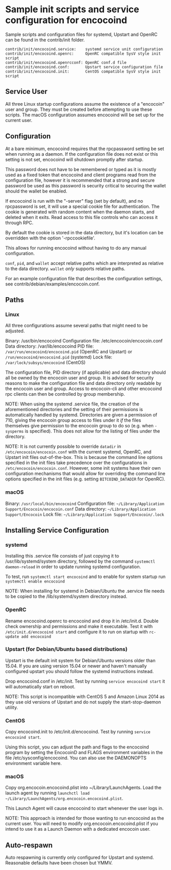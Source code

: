 Sample init scripts and service configuration for encocoind
==========================================================

Sample scripts and configuration files for systemd, Upstart and OpenRC
can be found in the contrib/init folder.

    contrib/init/encocoind.service:    systemd service unit configuration
    contrib/init/encocoind.openrc:     OpenRC compatible SysV style init script
    contrib/init/encocoind.openrcconf: OpenRC conf.d file
    contrib/init/encocoind.conf:       Upstart service configuration file
    contrib/init/encocoind.init:       CentOS compatible SysV style init script

Service User
---------------------------------

All three Linux startup configurations assume the existence of a "encocoin" user
and group.  They must be created before attempting to use these scripts.
The macOS configuration assumes encocoind will be set up for the current user.

Configuration
---------------------------------

At a bare minimum, encocoind requires that the rpcpassword setting be set
when running as a daemon.  If the configuration file does not exist or this
setting is not set, encocoind will shutdown promptly after startup.

This password does not have to be remembered or typed as it is mostly used
as a fixed token that encocoind and client programs read from the configuration
file, however it is recommended that a strong and secure password be used
as this password is security critical to securing the wallet should the
wallet be enabled.

If encocoind is run with the "-server" flag (set by default), and no rpcpassword is set,
it will use a special cookie file for authentication. The cookie is generated with random
content when the daemon starts, and deleted when it exits. Read access to this file
controls who can access it through RPC.

By default the cookie is stored in the data directory, but it's location can be overridden
with the option '-rpccookiefile'.

This allows for running encocoind without having to do any manual configuration.

`conf`, `pid`, and `wallet` accept relative paths which are interpreted as
relative to the data directory. `wallet` *only* supports relative paths.

For an example configuration file that describes the configuration settings,
see contrib/debian/examples/encocoin.conf.

Paths
---------------------------------

### Linux

All three configurations assume several paths that might need to be adjusted.

Binary:              /usr/bin/encocoind
Configuration file:  /etc/encocoin/encocoin.conf
Data directory:      /var/lib/encocoind
PID file:            `/var/run/encocoind/encocoind.pid` (OpenRC and Upstart) or `/run/encocoind/encocoind.pid` (systemd)
Lock file:           `/var/lock/subsys/encocoind` (CentOS)

The configuration file, PID directory (if applicable) and data directory
should all be owned by the encocoin user and group.  It is advised for security
reasons to make the configuration file and data directory only readable by the
encocoin user and group.  Access to encocoin-cli and other encocoind rpc clients
can then be controlled by group membership.

NOTE: When using the systemd .service file, the creation of the aforementioned
directories and the setting of their permissions is automatically handled by
systemd. Directories are given a permission of 710, giving the encocoin group
access to files under it _if_ the files themselves give permission to the
encocoin group to do so (e.g. when `-sysperms` is specified). This does not allow
for the listing of files under the directory.

NOTE: It is not currently possible to override `datadir` in
`/etc/encocoin/encocoin.conf` with the current systemd, OpenRC, and Upstart init
files out-of-the-box. This is because the command line options specified in the
init files take precedence over the configurations in
`/etc/encocoin/encocoin.conf`. However, some init systems have their own
configuration mechanisms that would allow for overriding the command line
options specified in the init files (e.g. setting `BITCOIND_DATADIR` for
OpenRC).

### macOS

Binary:              `/usr/local/bin/encocoind`
Configuration file:  `~/Library/Application Support/Encocoin/encocoin.conf`
Data directory:      `~/Library/Application Support/Encocoin`
Lock file:           `~/Library/Application Support/Encocoin/.lock`

Installing Service Configuration
-----------------------------------

### systemd

Installing this .service file consists of just copying it to
/usr/lib/systemd/system directory, followed by the command
`systemctl daemon-reload` in order to update running systemd configuration.

To test, run `systemctl start encocoind` and to enable for system startup run
`systemctl enable encocoind`

NOTE: When installing for systemd in Debian/Ubuntu the .service file needs to be copied to the /lib/systemd/system directory instead.

### OpenRC

Rename encocoind.openrc to encocoind and drop it in /etc/init.d.  Double
check ownership and permissions and make it executable.  Test it with
`/etc/init.d/encocoind start` and configure it to run on startup with
`rc-update add encocoind`

### Upstart (for Debian/Ubuntu based distributions)

Upstart is the default init system for Debian/Ubuntu versions older than 15.04. If you are using version 15.04 or newer and haven't manually configured upstart you should follow the systemd instructions instead.

Drop encocoind.conf in /etc/init.  Test by running `service encocoind start`
it will automatically start on reboot.

NOTE: This script is incompatible with CentOS 5 and Amazon Linux 2014 as they
use old versions of Upstart and do not supply the start-stop-daemon utility.

### CentOS

Copy encocoind.init to /etc/init.d/encocoind. Test by running `service encocoind start`.

Using this script, you can adjust the path and flags to the encocoind program by
setting the EncocoinD and FLAGS environment variables in the file
/etc/sysconfig/encocoind. You can also use the DAEMONOPTS environment variable here.

### macOS

Copy org.encocoin.encocoind.plist into ~/Library/LaunchAgents. Load the launch agent by
running `launchctl load ~/Library/LaunchAgents/org.encocoin.encocoind.plist`.

This Launch Agent will cause encocoind to start whenever the user logs in.

NOTE: This approach is intended for those wanting to run encocoind as the current user.
You will need to modify org.encocoin.encocoind.plist if you intend to use it as a
Launch Daemon with a dedicated encocoin user.

Auto-respawn
-----------------------------------

Auto respawning is currently only configured for Upstart and systemd.
Reasonable defaults have been chosen but YMMV.
